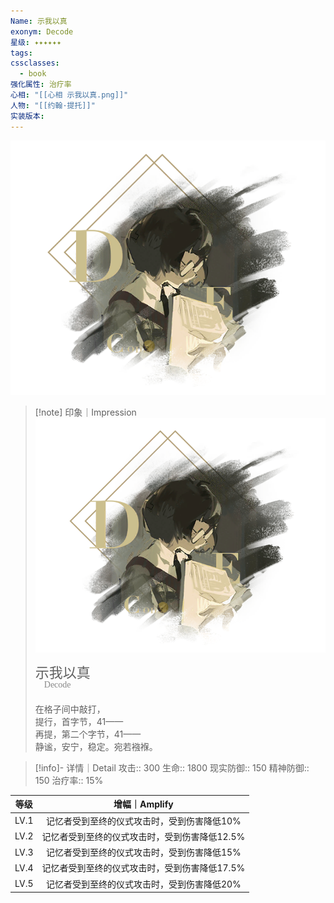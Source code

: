 ```yaml
---
Name: 示我以真
exonym: Decode
星级: ✦✦✦✦✦✦
tags: 
cssclasses:
  - book
强化属性: 治疗率
心相: "[[心相 示我以真.png]]"
人物: "[[约翰·提托]]"
实装版本:
---
```

![cover](assets/示我以真｜Decode.assets/心相%20示我以真.png)

> [!note] 印象｜Impression
> ![心相 示我以真|inlL|300](assets/示我以真｜Decode.assets/心相%20示我以真.png)
> <p style="font-family: '家族宋', sans-serif; font-size: 22px; line-height: 0.75; text-indent: 0;">示我以真<br><span style="font-family: serif; font-size: 14px; color: #888888;">　Decode</span></p>
> 
> 在格子间中敲打，  
> 提行，首字节，41——  
> 再提，第二个字节，41——  
> 静谧，安宁，稳定。宛若襁褓。

> [!info]- 详情｜Detail
> 攻击:: 300
> 生命:: 1800
> 现实防御:: 150
> 精神防御:: 150
> 治疗率:: 15%

| 等级 |                 增幅｜Amplify                 |
| :--: | :-------------------------------------------: |
| LV.1 |  记忆者受到至终的仪式攻击时，受到伤害降低10%  |
| LV.2 | 记忆者受到至终的仪式攻击时，受到伤害降低12.5% |
| LV.3 |  记忆者受到至终的仪式攻击时，受到伤害降低15%  |
| LV.4 | 记忆者受到至终的仪式攻击时，受到伤害降低17.5% |
| LV.5 |  记忆者受到至终的仪式攻击时，受到伤害降低20%  |
